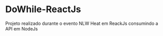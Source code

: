 # DoWhile-ReactJs
Projeto realizado durante o evento NLW Heat em ReackJs consumindo a API em NodeJs
